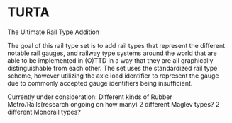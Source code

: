 # TURTA
The Ultimate Rail Type Addition

The goal of this rail type set is to add rail types that represent the different notable rail gauges, and railway type systems around the world that are able to be implemented in (O)TTD in a way that they are all graphically distinguishable from each other. The set uses the standardized rail type scheme, however utilizing the axle load identifier to represent the gauge due to commonly accepted gauge identifiers being insufficient.


Currently under consideration:
Different kinds of Rubber Metro/Rails(research ongoing on how many)
2 different Maglev types?
2 different Monorail types?

